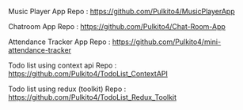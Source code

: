 Music Player App Repo : https://github.com/Pulkito4/MusicPlayerApp

Chatroom App Repo : https://github.com/Pulkito4/Chat-Room-App

Attendance Tracker App Repo : https://github.com/Pulkito4/mini-attendance-tracker

Todo list using context api Repo : https://github.com/Pulkito4/TodoList_ContextAPI

Todo list using redux (toolkit) Repo : https://github.com/Pulkito4/TodoList_Redux_Toolkit
